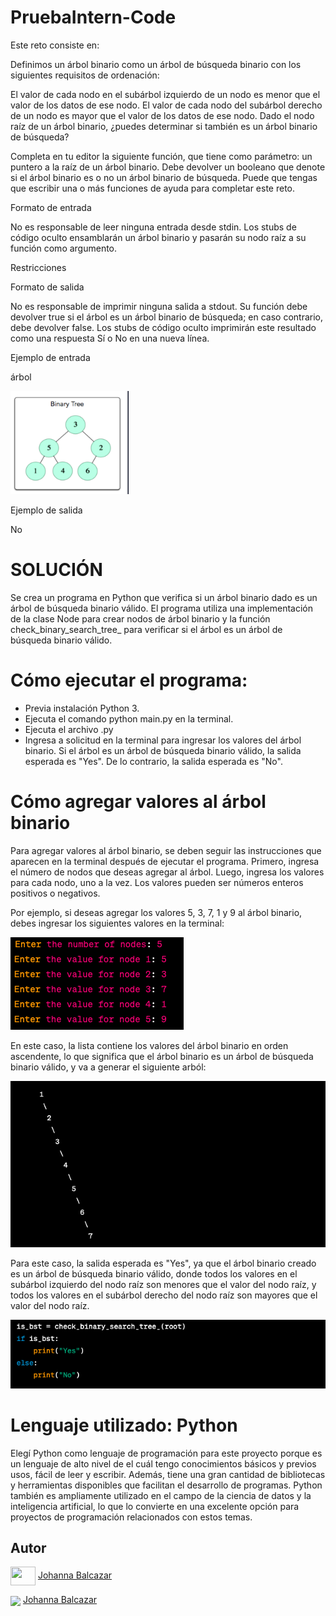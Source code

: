 # PruebaIntern-Code

Este reto consiste en:

Definimos un árbol binario como un árbol de búsqueda binario con los siguientes requisitos de ordenación:

El valor de cada nodo en el subárbol izquierdo de un nodo es menor que el valor de los datos de ese nodo.
El valor de cada nodo del subárbol derecho de un nodo es mayor que el valor de los datos de ese nodo.
Dado el nodo raíz de un árbol binario, ¿puedes determinar si también es un árbol binario de búsqueda?

Completa en tu editor la siguiente función, que tiene como parámetro: un puntero a la raíz de un árbol binario. Debe devolver un booleano que denote si el árbol binario es o no un árbol binario de búsqueda. Puede que tengas que escribir una o más funciones de ayuda para completar este reto.

Formato de entrada

No es responsable de leer ninguna entrada desde stdin. Los stubs de código oculto ensamblarán un árbol binario y pasarán su nodo raíz a su función como argumento.

Restricciones

Formato de salida

No es responsable de imprimir ninguna salida a stdout. Su función debe devolver true si el árbol es un árbol binario de búsqueda; en caso contrario, debe devolver false. Los stubs de código oculto imprimirán este resultado como una respuesta Sí o No en una nueva línea.

Ejemplo de entrada

árbol

![Image of the challenge](https://github.com/LiJoBaZar/PruebaIntern-Code/blob/91b3c0ff2f42d13f854a2cefc5bbd69af13eee2c/images/Imagen%20prueba.png)

Ejemplo de salida

No

# SOLUCIÓN

Se crea un programa en Python que verifica si un árbol binario dado es un árbol de búsqueda binario válido. El programa utiliza una implementación de la clase Node para crear nodos de árbol binario y la función check_binary_search_tree_ para verificar si el árbol es un árbol de búsqueda binario válido.

# Cómo ejecutar el programa:

- Previa instalación Python 3.
- Ejecuta el comando python main.py en la terminal.
- Ejecuta el archivo .py
- Ingresa a solicitud en la terminal para ingresar los valores del árbol binario. Si el árbol es un árbol de búsqueda binario válido, la salida esperada es "Yes". De lo contrario, la salida esperada es "No".

# Cómo agregar valores al árbol binario

Para agregar valores al árbol binario, se deben seguir las instrucciones que aparecen en la terminal después de ejecutar el programa. Primero, ingresa el número de nodos que deseas agregar al árbol. Luego, ingresa los valores para cada nodo, uno a la vez. Los valores pueden ser números enteros positivos o negativos.

Por ejemplo, si deseas agregar los valores 5, 3, 7, 1 y 9 al árbol binario, debes ingresar los siguientes valores en la terminal:

![Image of the Enter](https://github.com/LiJoBaZar/PruebaIntern-Code/blob/f1bd5513aa0859166ded8b753c65e426c3f5de0c/images/Entrada.png)

En este caso, la lista contiene los valores del árbol binario en orden ascendente, lo que significa que el árbol binario es un árbol de búsqueda binario válido, y va a generar el siguiente arból:

![Image of the Eject](https://github.com/LiJoBaZar/PruebaIntern-Code/blob/c319895079118ea3727368f9f50044f8a3f1c9bb/images/ArbolBinarioCreado.png)

Para este caso, la salida esperada es "Yes", ya que el árbol binario creado es un árbol de búsqueda binario válido, donde todos los valores en el subárbol izquierdo del nodo raíz son menores que el valor del nodo raíz, y todos los valores en el subárbol derecho del nodo raíz son mayores que el valor del nodo raíz.

![Image of the Verify binari false or true](https://github.com/LiJoBaZar/PruebaIntern-Code/blob/c319895079118ea3727368f9f50044f8a3f1c9bb/images/FalseOrTrue.png)

# Lenguaje utilizado: Python

Elegí Python como lenguaje de programación para este proyecto porque es un lenguaje de alto nivel de el cuál tengo conocimientos básicos y previos usos, fácil de leer y escribir. Además, tiene una gran cantidad de bibliotecas y herramientas disponibles que facilitan el desarrollo de programas. Python también es ampliamente utilizado en el campo de la ciencia de datos y la inteligencia artificial, lo que lo convierte en una excelente opción para proyectos de programación relacionados con estos temas.

## Autor

<a target="blank"><img align="center" src="https://raw.githubusercontent.com/rahuldkjain/github-profile-readme-generator/master/src/images/icons/Social/linked-in-alt.svg" height="30" width="40" /></a> [Johanna Balcazar](https://www.linkedin.com/in/johanna-balcazar-696554240/)


<a href = 'https://github.com/Luiyi-F'> <img width = '32px' align= 'center' src="https://raw.githubusercontent.com/rahulbanerjee26/githubAboutMeGenerator/main/icons/github.svg" /></a> [Johanna Balcazar](https://github.com/LiJoBaZar)
